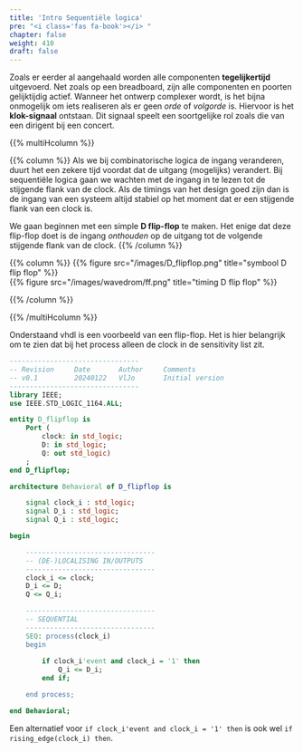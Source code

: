 ```yaml
---
title: 'Intro Sequentiële logica'
pre: "<i class='fas fa-book'></i> "
chapter: false
weight: 410
draft: false
---
```


Zoals er eerder al aangehaald worden alle componenten **tegelijkertijd** uitgevoerd. Net zoals op een breadboard, zijn alle componenten en poorten gelijktijdig actief. Wanneer het ontwerp complexer wordt, is het bijna onmogelijk om iets realiseren als er geen *orde* of *volgorde* is. Hiervoor is het **klok-signaal** ontstaan. Dit signaal speelt een soortgelijke rol zoals die van een dirigent bij een concert.

{{% multiHcolumn %}}

{{% column %}}
Als we bij combinatorische logica de ingang veranderen, duurt het een zekere tijd voordat dat de uitgang (mogelijks) verandert. Bij sequentiële logica gaan we wachten met de ingang in te lezen tot de stijgende flank van de clock. Als de timings van het design goed zijn dan is de ingang van een systeem altijd stabiel op het moment dat er een stijgende flank van een clock is.

We gaan beginnen met een simple <strong>D flip-flop</strong> te maken. Het enige dat deze flip-flop doet is de ingang <i>onthouden</i> op de uitgang tot de volgende stijgende flank van de clock.
{{% /column %}}

{{% column %}}
  {{% figure src="/images/D_flipflop.png" title="symbool D flip flop"  %}}<br/>
  {{% figure src="/images/wavedrom/ff.png" title="timing D flip flop"  %}}
  <!-- { signal: 
    [
      {name: "Clock",  wave: '0h.l.h.l.h.l.h.l.h' },
      {name: 'Input',  wave: '1.......0....1....' },
      {name: 'Output', wave: 'x1.......0.....1..' },
]} -->

{{% /column %}}

{{% /multiHcolumn %}}



Onderstaand vhdl is een voorbeeld van een flip-flop. Het is hier belangrijk om te zien dat bij het process alleen de clock in de sensitivity list zit.

```vhdl
--------------------------------
-- Revision     Date       Author     Comments
-- v0.1         20240122   VlJo       Initial version
--------------------------------
library IEEE;
use IEEE.STD_LOGIC_1164.ALL;

entity D_flipflop is
    Port (
        clock: in std_logic;
        D: in std_logic;
        Q: out std_logic)
    ;
end D_flipflop;

architecture Behavioral of D_flipflop is

    signal clock_i : std_logic;
    signal D_i : std_logic;
    signal Q_i : std_logic;

begin

    --------------------------------
    -- (DE-)LOCALISING IN/OUTPUTS
    --------------------------------
    clock_i <= clock;
    D_i <= D;
    Q <= Q_i;

    --------------------------------
    -- SEQUENTIAL
    --------------------------------
    SEQ: process(clock_i)
    begin
 
        if clock_i'event and clock_i = '1' then
            Q_i <= D_i;    
        end if;

    end process;

end Behavioral;
```

Een alternatief voor ```if clock_i'event and clock_i = '1' then``` is ook wel ```if rising_edge(clock_i) then```.